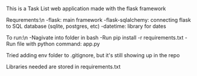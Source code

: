 This is a Task List web application made with the flask framework

Requrements:\n
-flask: main framework
-flask-sqlalchemy: connecting flask to SQL database (sqlite, postgres, etc)
-datetime: library for dates

To run:\n
-Nagivate into folder in bash 
-Run pip install -r requirements.txt
-Run file with python command: app.py

Tried adding env folder to .gitignore, but it's still showing up in the repo

Libraries needed are stored in requirements.txt
